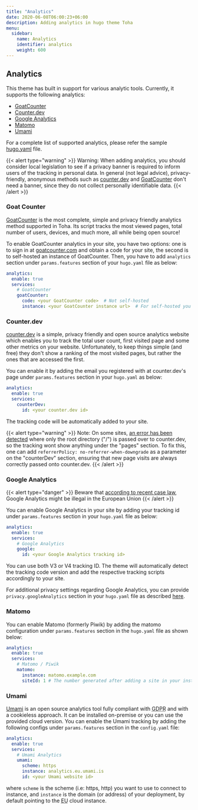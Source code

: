 ```yaml
---
title: "Analytics"
date: 2020-06-08T06:00:23+06:00
description: Adding analytics in hugo theme Toha
menu:
  sidebar:
    name: Analytics
    identifier: analytics
    weight: 600
---
```


## Analytics

This theme has built in support for various analytic tools. Currently, it supports the following analytics:

- [GoatCounter](https://www.goatcounter.com/)
- [Counter.dev](https://counter.dev/)
- [Google Analytics](https://analytics.google.com)
- [Matomo](https://matomo.org/)
- [Umami](https://umami.is/)

For a complete list of supported analytics, please refer the sample [hugo.yaml](https://github.com/hugo-toha/hugo-toha.github.io/blob/main/hugo.yaml) file.

{{< alert type="warning" >}}
Warning: When adding analytics, you should consider local legislation to see if a privacy banner is required to inform users of the tracking in personal data. In general (not legal advice), privacy-friendly, anonymous methods such as [counter.dev](https://counter.dev) and [GoatCounter](https://www.goatcounter.com/) don't need a banner, since they do not collect personally identifiable data.
{{< /alert >}}

### Goat Counter

[GoatCounter](https://www.goatcounter.com/) is the most complete, simple and privacy friendly analytics method supported in Toha. Its script tracks the most viewed pages, total number of users, devices, and much more, all while being open source!

To enable GoatCounter analytics in your site, you have two options: one is to sign in at [goatcounter.com](https://www.goatcounter.com) and obtain a code for your site, the second is to self-hosted an instance of GoatCounter. Then, you have to add `analytics` section under `params.features` section of your `hugo.yaml` file as below:

```yaml
analytics:
  enable: true
  services:
    # GoatCounter
    goatCounter:
      code: <your GoatCounter code>  # Not self-hosted
      instance: <your GoatCounter instance url>  # For self-hosted you should use only one of the two methods
```

### Counter.dev

[counter.dev](https://counter.dev) is a simple, privacy friendly and open source analytics website which enables you to track the total user count, first visited page and some other metrics on your website. Unfortunately, to keep things simple (and free) they don't show a ranking of the most visited pages, but rather the ones that are accessed the first.

You can enable it by adding the email you registered with at counter.dev's page under `params.features` section in your `hugo.yaml` as below:

```yaml
analytics:
  enable: true
  services:
    counterDev:
      id: <your counter.dev id>
```

The tracking code will be automatically added to your site.

{{< alert type="warning" >}}
Note: On some sites, [an error has been detected](https://github.com/ihucos/counter.dev/issues/37) where only the root directory ("/") is passed over to counter.dev, so the tracking wont show anything under the "pages" section. To fix this, one can add `referrerPolicy: no-referrer-when-downgrade` as a parameter on the "counterDev" section, ensuring that new page visits are always correctly passed onto counter.dev.
{{< /alert >}}

### Google Analytics

{{< alert type="danger" >}}
Beware that [according to recent case law](https://www.euractiv.com/section/politics/short_news/use-of-google-analytics-violates-eu-law-austrian-authority-rules/), Google Analytics might be illegal in the European Union
{{< /alert >}}

You can enable Google Analytics in your site by adding your tracking id under `params.features` section in your `hugo.yaml` file as below:

```yaml
analytics:
  enable: true
  services:
    # Google Analytics
    google:
      id: <your Google Analytics tracking id>
```

You can use both V3 or V4 tracking ID. The theme will automatically detect the tracking code version and add the respective tracking scripts accordingly to your site.

For additional privacy settings regarding Google Analytics, you can provide `privacy.googleAnalytics` section in your `hugo.yaml` file as described [here](https://gohugo.io/about/hugo-and-gdpr/#all-privacy-settings).

### Matomo

You can enable Matomo (formerly Piwik) by adding the matomo configuration under `params.features` section in the `hugo.yaml` file as shown below:

```yaml
analytics:
  enable: true
  services:
    # Matomo / Piwik
    matomo:
      instance: matomo.example.com
      siteId: 1 # The number generated after adding a site in your instance
```

### Umami

[Umami](https://umami.is) is an open source analytics tool fully compliant with <abbr title="General Data Protection Regulation">GDPR</abbr> and with a cookieless approach. It can be installed on-premise or you can use the provided cloud version.
You can enable the Umami tracking by adding the following configs under `params.features` section in the `config.yaml` file:

```yaml
analytics:
  enable: true
  services:
    # Umami Analytics
    umami:
      scheme: https
      instance: analytics.eu.umami.is
      id: <your Umami website id>
```
where `scheme` is the scheme (i.e: https, http) you want to use to connect to instance, and `instance` is the domain (or address) of your deployment, by default pointing to the <abbr title="European Union">EU</abbr> cloud instance.
